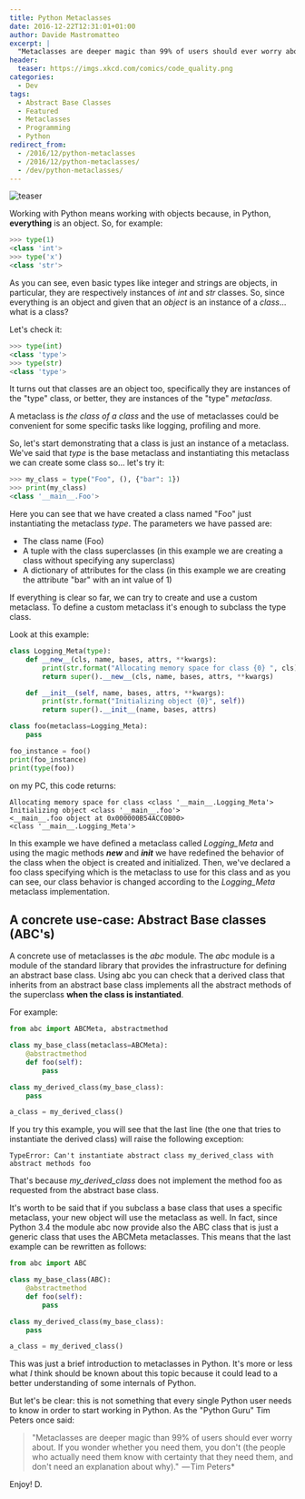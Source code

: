 ```yaml
---
title: Python Metaclasses
date: 2016-12-22T12:31:01+01:00
author: Davide Mastromatteo
excerpt: |
  "Metaclasses are deeper magic than 99% of users should ever worry about. If you wonder whether you need them, you don't". That's what Tim Peters once said. But aren't you curious to know something about them? :)
header:
  teaser: https://imgs.xkcd.com/comics/code_quality.png
categories:
  - Dev
tags:
  - Abstract Base Classes
  - Featured
  - Metaclasses
  - Programming
  - Python
redirect_from:
  - /2016/12/python-metaclasses
  - /2016/12/python-metaclasses/
  - /dev/python-metaclasses/
---
```

![teaser](https://imgs.xkcd.com/comics/code_quality.png)

Working with Python means working with objects because, in Python, **everything** is an object. So, for example:

```python
>>> type(1)
<class 'int'>
>>> type('x')
<class 'str'>
```

As you can see, even basic types like integer and strings are objects, in particular, they are respectively instances of *int* and *str* classes. So, since everything is an object and given that an *object* is an instance of a *class*... what is a class?

Let's check it:

```python
>>> type(int)
<class 'type'>
>>> type(str)
<class 'type'>
```

It turns out that classes are an object too, specifically they are instances of the "type" class, or better, they are instances of the "type" *metaclass*.

A metaclass is *the class of a class* and the use of metaclasses could be convenient for some specific tasks like logging, profiling and more.

So, let's start demonstrating that a class is just an instance of a metaclass. We've said that *type* is the base metaclass and instantiating this metaclass we can create some class so... let's try it:

```python
>>> my_class = type("Foo", (), {"bar": 1})
>>> print(my_class)
<class '__main__.Foo'>
```

Here you can see that we have created a class named "Foo" just instantiating the metaclass *type*. The parameters we have passed are:

- The class name (Foo)
- A tuple with the class superclasses (in this example we are creating a class without specifying any superclass)
- A dictionary of attributes for the class (in this example we are creating the attribute "bar" with an int value of 1)

If everything is clear so far, we can try to create and use a custom metaclass. To define a custom metaclass it's enough to subclass the type class.

Look at this example:

```python
class Logging_Meta(type):
    def __new__(cls, name, bases, attrs, **kwargs):
        print(str.format("Allocating memory space for class {0} ", cls))
        return super().__new__(cls, name, bases, attrs, **kwargs)

    def __init__(self, name, bases, attrs, **kwargs):
        print(str.format("Initializing object {0}", self))
        return super().__init__(name, bases, attrs)

class foo(metaclass=Logging_Meta):
    pass

foo_instance = foo()
print(foo_instance)
print(type(foo))
```

on my PC, this code returns:

```console
Allocating memory space for class <class '__main__.Logging_Meta'>
Initializing object <class '__main__.foo'>
<__main__.foo object at 0x000000B54ACC0B00>
<class '__main__.Logging_Meta'>
```

In this example we have defined a metaclass called *Logging_Meta* and using the magic methods *__new__* and *__init__* we have redefined the behavior of the class when the object is created and initialized. Then, we've declared a foo class specifying which is the metaclass to use for this class and as you can see, our class behavior is changed according to the *Logging_Meta* metaclass implementation.

## A concrete use-case: Abstract Base classes (ABC's)

A concrete use of metaclasses is the *abc* module. The *abc* module is a module of the standard library that provides the infrastructure for defining an abstract base class. Using abc you can check that a derived class that inherits from an abstract base class implements all the abstract methods of the superclass **when the class is instantiated**.

For example:

```python
from abc import ABCMeta, abstractmethod

class my_base_class(metaclass=ABCMeta):
    @abstractmethod
    def foo(self):
        pass

class my_derived_class(my_base_class):
    pass

a_class = my_derived_class()
```

If you try this example, you will see that the last line (the one that tries to instantiate the derived class) will raise the following exception:

```console
TypeError: Can't instantiate abstract class my_derived_class with abstract methods foo
```

That's because *my_derived_class* does not implement the method foo as requested from the abstract base class.

It's worth to be said that if you subclass a base class that uses a specific metaclass, your new object will use the metaclass as well. In fact, since Python 3.4 the module abc now provide also the ABC class that is just a generic class that uses the ABCMeta metaclasses. This means that the last example can be rewritten as follows:

```python
from abc import ABC

class my_base_class(ABC):
    @abstractmethod
    def foo(self):
        pass

class my_derived_class(my_base_class):
    pass

a_class = my_derived_class()
```

This was just a brief introduction to metaclasses in Python. It's more or less what *I* think should be known about this topic because it could lead to a better understanding of some internals of Python.

But let's be clear: this is not something that every single Python user needs to know in order to start working in Python. As the "Python Guru" Tim Peters once said:

> "Metaclasses are deeper magic than 99% of users should ever worry about. If you wonder whether you need them, you don't (the people who actually need them know with certainty that they need them, and don't need an explanation about why)."  — Tim Peters*

Enjoy!
D.
